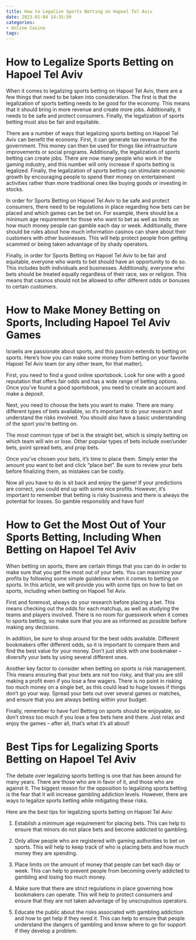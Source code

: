 ```yaml
---
title: How to Legalize Sports Betting on Hapoel Tel Aviv
date: 2023-01-04 14:35:50
categories:
- Online Casino
tags:
---
```



#  How to Legalize Sports Betting on Hapoel Tel Aviv

When it comes to legalizing sports betting on Hapoel Tel Aviv, there are a few things that need to be taken into consideration. The first is that the legalization of sports betting needs to be good for the economy. This means that it should bring in more revenue and create more jobs. Additionally, it needs to be safe and protect consumers. Finally, the legalization of sports betting must also be fair and equitable.

There are a number of ways that legalizing sports betting on Hapoel Tel Aviv can benefit the economy. First, it can generate tax revenue for the government. This money can then be used for things like infrastructure improvements or social programs. Additionally, the legalization of sports betting can create jobs. There are now many people who work in the gaming industry, and this number will only increase if sports betting is legalized. Finally, the legalization of sports betting can stimulate economic growth by encouraging people to spend their money on entertainment activities rather than more traditional ones like buying goods or investing in stocks.

In order for Sports Betting on Hapoel Tel Aviv to be safe and protect consumers, there need to be regulations in place regarding how bets can be placed and which games can be bet on. For example, there should be a minimum age requirement for those who want to bet as well as limits on how much money people can gamble each day or week. Additionally, there should be rules about how much information casinos can share about their customers with other businesses. This will help protect people from getting scammed or being taken advantage of by shady operators.

Finally, in order for Sports Betting on Hapoel Tel Aviv to be fair and equitable, everyone who wants to bet should have an opportunity to do so. This includes both individuals and businesses. Additionally, everyone who bets should be treated equally regardless of their race, sex or religion. This means that casinos should not be allowed to offer different odds or bonuses to certain customers.

#  How to Make Money Betting on Sports, Including Hapoel Tel Aviv Games

 Israelis are passionate about sports, and this passion extends to betting on sports. Here’s how you can make some money from betting on your favorite Hapoel Tel Aviv team (or any other team, for that matter).

First, you need to find a good online sportsbook. Look for one with a good reputation that offers fair odds and has a wide range of betting options. Once you’ve found a good sportsbook, you need to create an account and make a deposit.

Next, you need to choose the bets you want to make. There are many different types of bets available, so it’s important to do your research and understand the risks involved. You should also have a basic understanding of the sport you’re betting on.

The most common type of bet is the straight bet, which is simply betting on which team will win or lose. Other popular types of bets include over/under bets, point spread bets, and prop bets.

Once you’ve chosen your bets, it’s time to place them. Simply enter the amount you want to bet and click “place bet”. Be sure to review your bets before finalizing them, as mistakes can be costly.

Now all you have to do is sit back and enjoy the game! If your predictions are correct, you could end up with some nice profits. However, it’s important to remember that betting is risky business and there is always the potential for losses. So gamble responsibly and have fun!

#  How to Get the Most Out of Your Sports Betting, Including When Betting on Hapoel Tel Aviv

When betting on sports, there are certain things that you can do in order to make sure that you get the most out of your bets. You can maximize your profits by following some simple guidelines when it comes to betting on sports. In this article, we will provide you with some tips on how to bet on sports, including when betting on Hapoel Tel Aviv.

First and foremost, always do your research before placing a bet. This means checking out the odds for each matchup, as well as studying the teams and players involved. There is no room for guesswork when it comes to sports betting, so make sure that you are as informed as possible before making any decisions.

In addition, be sure to shop around for the best odds available. Different bookmakers offer different odds, so it is important to compare them and find the best value for your money. Don’t just stick with one bookmaker – diversify your bets by using several different ones.

Another key factor to consider when betting on sports is risk management. This means ensuring that your bets are not too risky, and that you are still making a profit even if you lose a few wagers. There is no point in risking too much money on a single bet, as this could lead to huge losses if things don’t go your way. Spread your bets out over several games or matches, and ensure that you are always betting within your budget.

Finally, remember to have fun! Betting on sports should be enjoyable, so don’t stress too much if you lose a few bets here and there. Just relax and enjoy the games – after all, that’s what it’s all about!

#  Best Tips for Legalizing Sports Betting on Hapoel Tel Aviv

The debate over legalizing sports betting is one that has been around for many years. There are those who are in favor of it, and those who are against it. The biggest reason for the opposition to legalizing sports betting is the fear that it will increase gambling addiction levels. However, there are ways to legalize sports betting while mitigating these risks.

Here are the best tips for legalizing sports betting on Hapoel Tel Aviv:

1) Establish a minimum age requirement for placing bets. This can help to ensure that minors do not place bets and become addicted to gambling.

2) Only allow people who are registered with gaming authorities to bet on sports. This will help to keep track of who is placing bets and how much money they are spending.

3) Place limits on the amount of money that people can bet each day or week. This can help to prevent people from becoming overly addicted to gambling and losing too much money.

4) Make sure that there are strict regulations in place governing how bookmakers can operate. This will help to protect consumers and ensure that they are not taken advantage of by unscrupulous operators.

5) Educate the public about the risks associated with gambling addiction and how to get help if they need it. This can help to ensure that people understand the dangers of gambling and know where to go for support if they develop a problem.